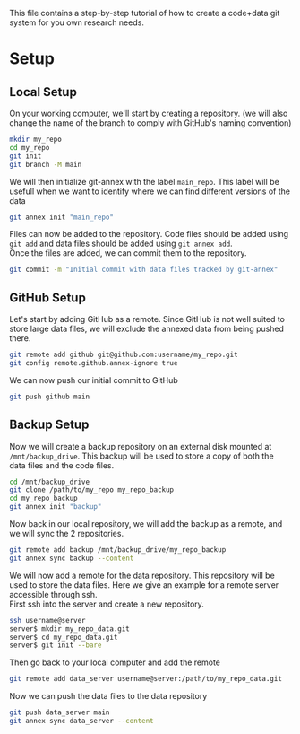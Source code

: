 This file contains a step-by-step tutorial of how to create a code+data git system for you own research needs.

# Setup

## Local Setup

On your working computer, we'll start by creating a repository. (we will also change the name of the branch to comply with GitHub's naming convention)
```bash
mkdir my_repo
cd my_repo
git init
git branch -M main
```

We will then initialize git-annex with the label `main_repo`. This label will be usefull when we want to identify where we can find different versions of the data
```bash
git annex init "main_repo"
```

Files can now be added to the repository. Code files should be added using `git add` and data files should be added using `git annex add`.  
Once the files are added, we can commit them to the repository. 
```bash
git commit -m "Initial commit with data files tracked by git-annex"
```

## GitHub Setup

Let's start by adding GitHub as a remote. Since GitHub is not well suited to store large data files, we will exclude the annexed data from being pushed there.
```bash
git remote add github git@github.com:username/my_repo.git
git config remote.github.annex-ignore true
```

We can now push our initial commit to GitHub
```bash
git push github main
```

## Backup Setup

Now we will create a backup repository on an external disk mounted at `/mnt/backup_drive`. This backup will be used to store a copy of both the data files and the code files.  
```bash
cd /mnt/backup_drive
git clone /path/to/my_repo my_repo_backup
cd my_repo_backup
git annex init "backup"
```
Now back in our local repository, we will add the backup as a remote, and we will sync the 2 repositories.
```bash
git remote add backup /mnt/backup_drive/my_repo_backup
git annex sync backup --content
```















We will now add a remote for the data repository. This repository will be used to store the data files. Here we give an example for a remote server accessible through ssh.  
First ssh into the server and create a new repository.
```bash
ssh username@server
server$ mkdir my_repo_data.git
server$ cd my_repo_data.git
server$ git init --bare
```
Then go back to your local computer and add the remote
```bash
git remote add data_server username@server:/path/to/my_repo_data.git
```
Now we can push the data files to the data repository
```bash
git push data_server main
git annex sync data_server --content
```
